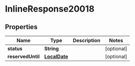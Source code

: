 
# InlineResponse20018

## Properties
Name | Type | Description | Notes
------------ | ------------- | ------------- | -------------
**status** | **String** |  |  [optional]
**reservedUntil** | [**LocalDate**](LocalDate.md) |  |  [optional]



